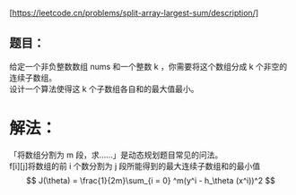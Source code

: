 [https://leetcode.cn/problems/split-array-largest-sum/description/]  
## 题目：  
给定一个非负整数数组 nums 和一个整数 k ，你需要将这个数组分成 k 个非空的连续子数组。    
设计一个算法使得这 k 个子数组各自和的最大值最小。    
  
    
# 解法：  
「将数组分割为 m 段，求……」是动态规划题目常见的问法。  
f[i][j]将数组的前 i 个数分割为 j 段所能得到的最大连续子数组和的最小值  
$$
J(\theta) = \frac{1}{2m}\sum_{i = 0} ^m(y^i - h_\theta (x^i))^2
$$




